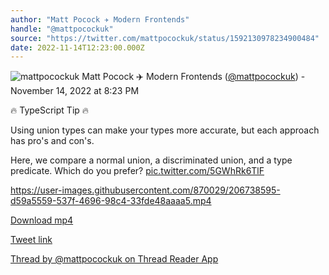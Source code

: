 ```yaml
---
author: "Matt Pocock ✈️ Modern Frontends"
handle: "@mattpocockuk"
source: "https://twitter.com/mattpocockuk/status/1592130978234900484"
date: 2022-11-14T12:23:00.000Z
---
```


![mattpocockuk](https://pbs.twimg.com/profile_images/1567910259431202817/AvtGMFZW_normal.png)
Matt Pocock ✈️ Modern Frontends ([@mattpocockuk](https://twitter.com/mattpocockuk)) - November 14, 2022 at 8:23 PM

🔥 TypeScript Tip 🔥

Using union types can make your types more accurate, but each approach has pro's and con's.

Here, we compare a normal union, a discriminated union, and a type predicate. Which do you prefer? [pic.twitter.com/5GWhRk6TlF](https://twitter.com/mattpocockuk/status/1592130978234900484/video/1)



https://user-images.githubusercontent.com/870029/206738595-d59a5559-537f-4696-98c4-33fde48aaaa5.mp4



[Download mp4](mattpocockuk%20-%201592130978234900484.mp4)

[Tweet link](https://twitter.com/mattpocockuk/status/1592130978234900484)

[Thread by @mattpocockuk on Thread Reader App](https://threadreaderapp.com/thread/1592130978234900484.html)
